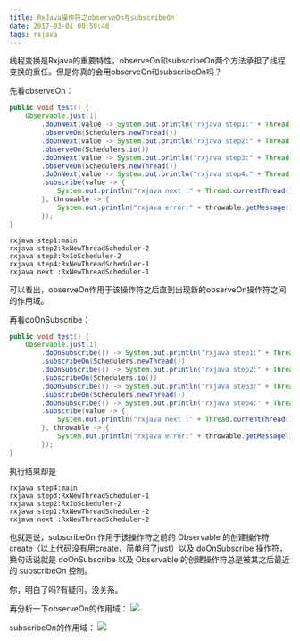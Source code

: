 ```yaml
---
title: RxJava操作符之observeOn与subscribeOn
date: 2017-03-01 00:50:48
tags: rxjava
---
```

线程变换是Rxjava的重要特性，observeOn和subscribeOn两个方法承担了线程变换的重任。但是你真的会用observeOn和subscribeOn吗？

先看observeOn：
``` java
public void test() {
	Observable.just(1)
		.doOnNext(value -> System.out.println("rxjava step1:" + Thread.currentThread().getName()))
		.observeOn(Schedulers.newThread())
		.doOnNext(value -> System.out.println("rxjava step2:" + Thread.currentThread().getName()))
		.observeOn(Schedulers.io())
		.doOnNext(value -> System.out.println("rxjava step3:" + Thread.currentThread().getName()))
		.observeOn(Schedulers.newThread())
		.doOnNext(value -> System.out.println("rxjava step4:" + Thread.currentThread().getName()))
		.subscribe(value -> {
 			System.out.println("rxjava next :" + Thread.currentThread().getName());
		}, throwable -> {
			System.out.println("rxjava error:" + throwable.getMessage());
		});
}
```
<!-- more -->
``` shell
rxjava step1:main
rxjava step2:RxNewThreadScheduler-2
rxjava step3:RxIoScheduler-2
rxjava step4:RxNewThreadScheduler-1
rxjava next :RxNewThreadScheduler-1
```
可以看出，observeOn作用于该操作符之后直到出现新的observeOn操作符之间的作用域。

再看doOnSubscribe：
```java
public void test() {
	Observable.just(1)
		.doOnSubscribe(() -> System.out.println("rxjava step1:" + Thread.currentThread().getName()))
		.subscribeOn(Schedulers.newThread())
		.doOnSubscribe(() -> System.out.println("rxjava step2:" + Thread.currentThread().getName()))
		.subscribeOn(Schedulers.io())
        .doOnSubscribe(() -> System.out.println("rxjava step3:" + Thread.currentThread().getName()))
		.subscribeOn(Schedulers.newThread())
		.doOnSubscribe(() -> System.out.println("rxjava step4:" + Thread.currentThread().getName()))
		.subscribe(value -> {
        	System.out.println("rxjava next :" + Thread.currentThread().getName());
		}, throwable -> {
        	System.out.println("rxjava error:" + throwable.getMessage());
		});
}
```	

执行结果却是
``` shell
rxjava step4:main
rxjava step3:RxNewThreadScheduler-1
rxjava step2:RxIoScheduler-2
rxjava step1:RxNewThreadScheduler-2
rxjava next :RxNewThreadScheduler-2
```

也就是说，subscribeOn 作用于该操作符之前的 Observable 的创建操作符create（以上代码没有用create，简单用了just）以及 doOnSubscribe 操作符，换句话说就是 doOnSubscribe 以及 Observable 的创建操作符总是被其之后最近的 subscribeOn 控制。

你，明白了吗?有疑问，没关系。

再分析一下observeOn的作用域：
![](http://qiniu.vibexie.com/blog/rxjava-observeOn-subscribeOn-1.png-width800)

subscribeOn的作用域：
![](http://qiniu.vibexie.com/blog/rxjava-observeOn-subscribeOn-2.png-width800)
